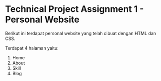 # Technical Project Assignment 1 - Personal Website
Berikut ini terdapat personal website yang telah dibuat dengan HTML dan CSS.

Terdapat 4 halaman yaitu:
1. Home
2. About
3. Skill
4. Blog
